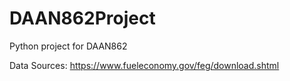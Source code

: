 # DAAN862Project
Python project for DAAN862

Data Sources:
https://www.fueleconomy.gov/feg/download.shtml

